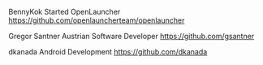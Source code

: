 BennyKok
Started OpenLauncher
https://github.com/openlauncherteam/openlauncher

Gregor Santner
Austrian Software Developer
https://github.com/gsantner

dkanada
Android Development
https://github.com/dkanada

